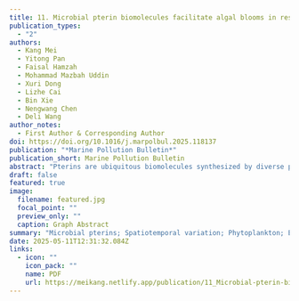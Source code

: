 ```yaml
---
title: 11. Microbial pterin biomolecules facilitate algal blooms in response to nutrient pressure in estuarine and coastal continuum
publication_types:
  - "2"
authors:
  - Kang Mei
  - Yitong Pan
  - Faisal Hamzah
  - Mohammad Mazbah Uddin
  - Xuri Dong
  - Lizhe Cai
  - Bin Xie
  - Nengwang Chen
  - Deli Wang
author_notes:
  - First Author & Corresponding Author
doi: https://doi.org/10.1016/j.marpolbul.2025.118137
publication: "*Marine Pollution Bulletin*"
publication_short: Marine Pollution Bulletin
abstract: "Pterins are ubiquitous biomolecules synthesized by diverse phytoplankton, serve as pigments, cofactors, precursors, and redox sensors, playing crucial roles in ocean carbon fixation and nutrient cycling. However, the mechanisms driving their production, distribution, and fate in marine ecosystems are not well understood. This study examines the generation and behavior of microbial pterins in the Jiulong River Estuary, a system affected by nutrient-rich discharges. Results reveal distinct patterns: pterin concentrations remain uniform across water columns during flood periods but vary significantly during dry periods. During flooding, microbial pterins rank as isoxanthopterin > neopterin > dihydroneopterin > biopterin, while biopterin and isoxanthopterin dominate during dry conditions. Elevated pterin levels in the upper estuary during flooding suggest rapid production in response to nutrient influx, which drives algal proliferation. Positive correlations between pterins and chlorophyll-a (chl-a) highlight photoautotrophic microbes as primary contributors. Notably, cellular biopterin peaks during exponential algal growth, indicating its preparatory role in bloom proliferation. As dual biomarkers with chl-a, microbial pterins enhance the specificity of bloom detection and offer insights into bloom dynamics and nutrient-driven changes. These findings underscore the ecological significance of pterins in nutrient cycling and their potential as bioindicators, warranting further research into their broader environmental implications."
draft: false
featured: true
image:
  filename: featured.jpg
  focal_point: ""
  preview_only: ""
  caption: Graph Abstract
summary: "Microbial pterins; Spatiotemporal variation; Phytoplankton; Excessive nutrients; Bioindicator"
date: 2025-05-11T12:31:32.084Z
links:
  - icon: ""
    icon_pack: ""
    name: PDF
    url: https://meikang.netlify.app/publication/11_Microbial-pterin-biomolecules-facilitate-algal-blooms-in-response-to-nutrient-pressure-in-estuarine-and-coastal-continuum/2025_Kang_Mei_Marine_Pollution_Bulletin.pdf
---
```

